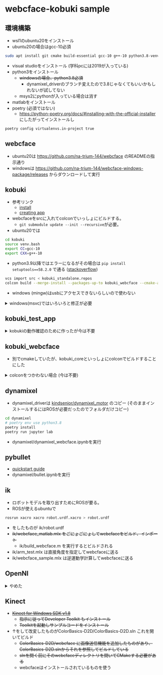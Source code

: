 # webcface-kobuki sample

## 環境構築
* wsl1のubuntu20をインストール
* ubuntu20の場合はgcc-10必須
```sh
sudo apt install git cmake build-essential gcc-10 g++-10 python3.8-venv
```
* visual studioをインストール (学科pcには2019が入っている)
* python3をインストール
  * ~~windowsの場合、python3.8必須~~
    * dynamixel_driverのブランチ変えたので3.8じゃなくてもいいかもしれないが試してない
  * msys2にpythonが入っている場合は消す
* matlabをインストール
* poetry (必須ではない)
  * https://python-poetry.org/docs/#installing-with-the-official-installer にしたがってインストールし
```sh
poetry config virtualenvs.in-project true
```

## webcface
* ubuntu20は https://github.com/na-trium-144/webcface のREADMEの指示通り
* windowsは https://github.com/na-trium-144/webcface-windows-package/releases からダウンロードして実行

## kobuki
* 参考リンク
  * [install](https://kobuki.readthedocs.io/en/devel/software.html)
  * [creating app](https://kobuki.readthedocs.io/en/devel/applications.html)
* webcfaceをsrcに入れてcolconでいっしょにビルドする。
  * `git submodule update --init --recursive`が必要。
* ubuntu20では
```sh
cd kobuki
source venv.bash
export CC=gcc-10
export CXX=g++-10
```
* python3.9以降ではエラーになるがその場合は `pip install setuptools==58.2.0` で通る ([stackoverflow](https://stackoverflow.com/questions/75211362/import-distutils-command-bdist-wininst-as-orig))
```sh
vcs import src < kobuki_standalone.repos
colcon build --merge-install --packages-up-to kobuki_webcface --cmake-args -DBUILD_TESTING=OFF -DWEBCFACE_USE_OPENCV=off
```

* windows (mingw)はusbにアクセスできないらしいので使わない

<details><summary>windows(msvc)ではいろいろと修正が必要</summary>

* msvcでは
	* git for windowsが必要
	* developer command promptでやる
	* venv.bashの代わりに手動で以下のようにやる
```cmd
python3 -m venv .venv
.venv\Scripts\activate
pip install wheel
pip install setuptools==45.2.0 vcstool==0.2.14 colcon-common-extensions==0.2.1
```
	* kobuki\src\ecl_core\ecl_ipc\src\ に空のdummy.cppを作成し、kobuki\src\ecl_core\ecl_ipc\src\CMakeLists.txt を修正 (必要ないかも)
```cmake
if(ECL_PLATFORM_HAS_POSIX_THREADS)
  add_subdirectory(lib)
else()
  add_library(${PROJECT_NAME} dummy.cpp)
  set_target_properties(${PROJECT_NAME}
    PROPERTIES
      SOVERSION ${${PROJECT_NAME}_VERSION}
      VERSION ${${PROJECT_NAME}_VERSION}
  )
  install(TARGETS ${PROJECT_NAME} EXPORT ${PROJECT_NAME}
    RUNTIME DESTINATION bin
    ARCHIVE DESTINATION lib
    LIBRARY DESTINATION lib
  )
endif()
```
* kobuki\src\ecl_core\ecl_geometry\include\ecl\geometry\angle.hpp の41,55,115,138行目の`ecl_geometry_PUBLIC`を削除
* kobuki\src\kobuki_core\include\kobuki_core\macros.hpp の31行目`kobuki_EXPORTS`→`kobuki_core_EXPORTS`
* kobuki\src\kobuki_core\CMakeLists.txt に`add_compile_options(/permissive-)`追加
* kobuki\src\kobuki_core\include\kobuki_core\logging.hpp に`#undef ERROR`追加
* kobuki\src\kobuki_core\src\driver\kobuki.cpp の57行目`0.0/0.0`→`std::numeric_limits<double>::quiet_NaN()`
* (これでもまだ通らない)
* msvcでは` --cmake-args -DCMAKE_WINDOWS_EXPORT_ALL_SYMBOLS=ON`を追加
</details>


## kobuki_test_app
<details><summary>kobukiの動作確認のために作ったが今は不要</summary>

```sh
source kobuki/install/setup.bash
cd kobuki_test_app
cmake -Bbuild
make -Cbuild
./build/main
```
</details>

## kobuki_webcface
* 別でcmakeしていたが、kobuki_coreといっしょにcolconでビルドすることにした

<details><summary>colconをつかわない場合 (今は不要)</summary>

```sh
source kobuki/install/setup.bash
cd kobuki_webcface
CC=gcc-10 CXX=g++-10 cmake -Bbuild
make -Cbuild
./build/main
```
</details>

## dynamixel
* dynamixel_driverは [kindsenior/dynamixel_motor](https://github.com/kindsenior/dynamixel_motor/tree/noetic-support-python3) のコピー (そのままインストールするにはROSが必要だったのでフォルダだけコピー)

```sh
cd dynamixel
# poetry env use python3.8
poetry install
poetry run jupyter lab
```
* dynamixel/dynamixel_webcface.ipynbを実行

## pybullet
* [quickstart guide](https://docs.google.com/document/d/10sXEhzFRSnvFcl3XxNGhnD4N2SedqwdAvK3dsihxVUA/edit#heading=h.2ye70wns7io3)
* dynamixel/bullet.ipynbを実行

## ik
* ロボットモデルを取り出すためにROSが要る。
* ROSが使えるubuntuで
```sh
rosrun xacro xacro robot.urdf.xacro > robot.urdf
```
* をしたものが ik/robot.urdf
* ~~ik/webcface_matlab.mlx をごにょごにょしてwebcfaceをビルド、インポート~~
  * ik/build_webcface.m を実行するとビルドされる
* ik/arm_test.mlx は直接角度を指定してwebcfaceに送る
* ik/webcface_sample.mlx は逆運動学計算してwebcfaceに送る


## OpenNI
<details><summary>やめた</summary>

* Visual Studio Installerで「最新の v142 ビルドツール用 C++ MFC (x86 および x64)」を追加する。
* OpenNI/Include/XnPlatform.h の56-58行をコメントアウト
* OpenNI/Platform/Win32/Build/OpenNI.sln を開き、ソリューションのビルド
* OpenNI/Platform/Win32/Driver/Binにあるドライバーをインストールする
* READMEの手順どおりにインストールしようとするとうまくいかない
  * OpenNI/Platform/Win32/CreateRedist/RedistMaker.bat の38行目を `python Redist_OpenNi.py %1 %2 %3 %4` にする
```cmd
pip install pywin32
cd OpenNI\Platform\Win32\CreateRedist
RedistMaker.bat y 64 y
```
  * めっちゃエラーが出る
</details>

## Kinect
* ~~[Kinect for Windows SDK v1.8](https://www.microsoft.com/en-us/download/details.aspx?id=40278)~~
  * ~~指示に従ってDeveloper Toolkit もインストール~~
  * ~~Toolkitを起動しサンプルコードをインストール~~
* ↑をして改変したものがColorBasics-D2D/ColorBasics-D2D.sln これを開いてビルド
  * ~~ColorBasics-D2D/webcface に画像送信機能を追加したものがあり、ColorBasics-D2D.slnからそれを参照してビルドしている~~
  * ~~slnを開く前にそのwebcfaceディレクトリを開いてCMakeする必要がある~~
  * webcfaceはインストールされているものを使う

